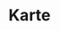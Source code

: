 ---
title: Karte
link: https://map.aachen.freifunk.net/
menu:
  main:
    parent: Dienste
    weight: 1
---